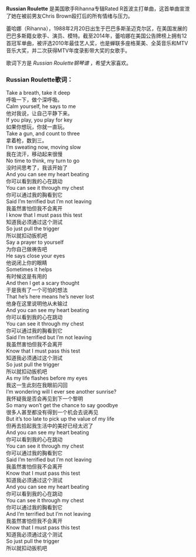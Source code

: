 

**Russian Roulette** 是美国歌手Rihanna专辑Rated R首波主打单曲，这首单曲宣泄了她在被前男友Chris
Brown殴打后的所有情绪与压力。

  
蕾哈娜（Rihanna），1988年2月20日出生于巴巴多斯圣迈克尔区，在美国发展的巴巴多斯籍女歌手、演员、模特。截至2014年，蕾哈娜在美国公告牌榜上拥有12首冠军单曲，被评选2010年最佳艺人奖，也是蝉联多座格莱美、全英音乐和MTV音乐大奖，并二次获得MTV年度录影带大奖的女歌手。

  
歌词下方是 _Russian Roulette钢琴谱_ ，希望大家喜欢。

### Russian Roulette歌词：

Take a breath, take it deep  
呼吸一下，做个深呼吸。  
Calm yourself, he says to me  
他对我说，让自己平静下来。  
If you play, you play for key  
如果你想玩，你就一直玩。  
Take a gun, and count to three  
拿着枪，数到三。  
I’m sweating now, moving slow  
我在流汗，移动起来很慢  
No time to think, my turn to go  
没时间思考了，我该开始了  
And you can see my heart beating  
你可以看到我的心在跳动  
You can see it through my chest  
你可以通过我的胸看到它  
Said I’m terrified but I’m not leaving  
我虽然害怕但我不会离开  
I know that I must pass this test  
知道我必须通过这个测试  
So just pull the trigger  
所以就扣动扳机吧  
Say a prayer to yourself  
为你自己做祷告吧  
He says close your eyes  
他说闭上你的眼睛  
Sometimes it helps  
有时候这是有用的  
And then I get a scary thought  
于是我有了一个可怕的想法  
That he’s here means he’s never lost  
他身在这里说明他从未输过  
And you can see my heart beating  
你可以看到我的心在跳动  
You can see it through my chest  
你可以通过我的胸看到它  
Said I’m terrified but I’m not leaving  
我虽然害怕但我不会离开  
Know that I must pass this test  
知道我必须通过这个测试  
So just pull the trigger  
所以就扣动扳机吧  
As my life flashes before my eyes  
我这一生此刻在我眼前闪回  
I’m wondering will I ever see another sunrise?  
我怀疑我是否会再见到下一个黎明  
So many won’t get the chance to say goodbye  
很多人甚至都没有得到一个机会去说再见  
But it’s too late to pick up the value of my life  
但再去拾起我生活中的美好已经太迟了  
And you can see my heart beating  
你可以看到我的心在跳动  
You can see it through my chest  
你可以通过我的胸看到它  
Said I’m terrified but I’m not leaving  
我虽然害怕但我不会离开  
Know that I must pass this test  
知道我必须通过这个测试  
And you can see my heart beating  
你可以看到我的心在跳动  
You can see it through my chest  
你可以通过我的胸看到它  
And I’m terrified but I’m not leaving  
我虽然害怕但我不会离开  
Know that I must pass this test  
知道我必须通过这个测试  
So just pull the trigger  
所以就扣动扳机吧

